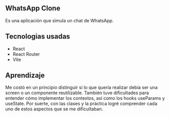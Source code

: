 ## WhatsApp Clone

Es una aplicación que simula un chat de WhatsApp.

## Tecnologias usadas

- React
- React Router
- Vite

## Aprendizaje

Me costó en un principio distinguir si lo que quería realizar debía ser una screen o un componente reutilizable.
También tuve dificultades para entender cómo implementar los contextos, así como los hooks useParams y useState.
Por suerte, con las clases y la práctica logré comprender cada uno de estos aspectos que se me dificultaban.
